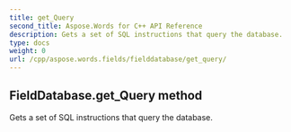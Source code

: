 ```yaml
---
title: get_Query
second_title: Aspose.Words for C++ API Reference
description: Gets a set of SQL instructions that query the database. 
type: docs
weight: 0
url: /cpp/aspose.words.fields/fielddatabase/get_query/
---
```

## FieldDatabase.get_Query method


Gets a set of SQL instructions that query the database.

